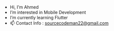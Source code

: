 - Hi, I’m Ahmed
- I’m interested in Mobile Development
- I’m currently learning Flutter
- 📫 Contact Info : sourcecodeman22@gmail.com

<!---
ahmed1339/ahmed1339 is a ✨ special ✨ repository because its `README.md` (this file) appears on your GitHub profile.
You can click the Preview link to take a look at your changes.
--->
